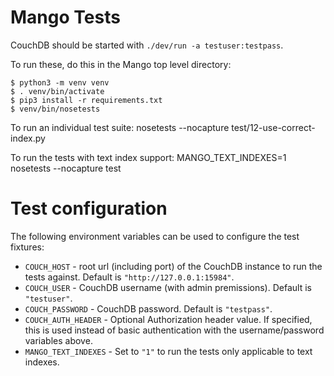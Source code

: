 Mango Tests
===========

CouchDB should be started with `./dev/run -a testuser:testpass`.

To run these, do this in the Mango top level directory:

    $ python3 -m venv venv
    $ . venv/bin/activate
    $ pip3 install -r requirements.txt
    $ venv/bin/nosetests

To run an individual test suite:
    nosetests --nocapture test/12-use-correct-index.py 

To run the tests with text index support:
    MANGO_TEXT_INDEXES=1 nosetests --nocapture test


Test configuration
==================

The following environment variables can be used to configure the test fixtures:

 * `COUCH_HOST` - root url (including port) of the CouchDB instance to run the tests against. Default is `"http://127.0.0.1:15984"`.
 * `COUCH_USER` - CouchDB username (with admin premissions). Default is `"testuser"`.
 * `COUCH_PASSWORD` -  CouchDB password. Default is `"testpass"`.
 * `COUCH_AUTH_HEADER` - Optional Authorization header value. If specified, this is used instead of basic authentication with the username/password variables above.
 * `MANGO_TEXT_INDEXES` - Set to `"1"` to run the tests only applicable to text indexes.
